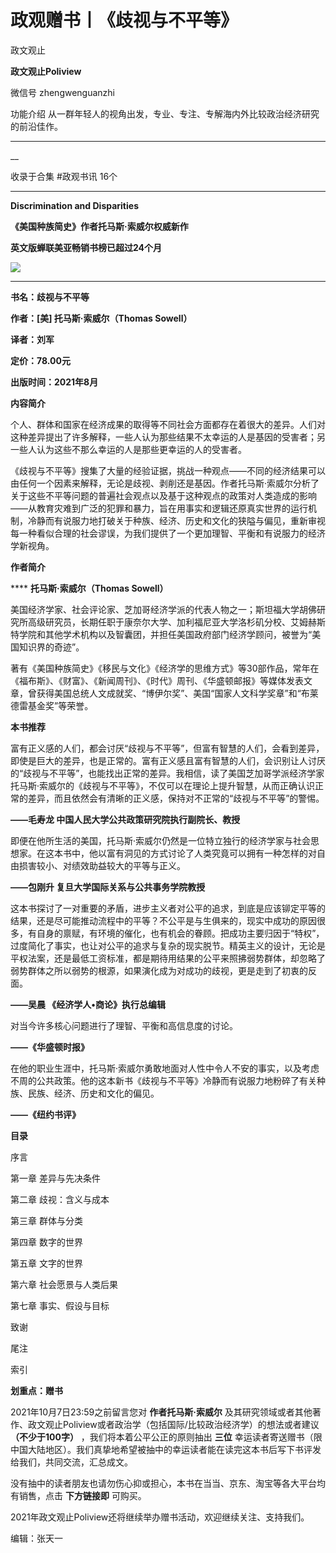 

#  政观赠书丨《歧视与不平等》

政文观止  

**政文观止Poliview** 

微信号 zhengwenguanzhi

功能介绍 从一群年轻人的视角出发，专业、专注、专解海内外比较政治经济研究的前沿佳作。

____

__

收录于合集 #政观书讯 16个

****

**Discrimination and Disparities**

 **《美国种族简史》作者托马斯·索威尔权威新作**

 **英文版蝉联美亚畅销书榜已超过24个月**

![](images/56/2.png)

 ****

 **书名：歧视与不平等**

 **作者：[美] 托马斯·索威尔（Thomas Sowell）**

 **译者：刘军**

 **定价：78.00元**

 **出版时间：2021年8月**

  

  

  

 **内容简介**  

个人、群体和国家在经济成果的取得等不同社会方面都存在着很大的差异。人们对这种差异提出了许多解释，一些人认为那些结果不太幸运的人是基因的受害者；另一些人认为这些不那么幸运的人是那些更幸运的人的受害者。  
  
《歧视与不平等》搜集了大量的经验证据，挑战一种观点——不同的经济结果可以由任何一个因素来解释，无论是歧视、剥削还是基因。作者托马斯·索威尔分析了关于这些不平等问题的普遍社会观点以及基于这种观点的政策对人类造成的影响——从教育灾难到广泛的犯罪和暴力，旨在用事实和逻辑还原真实世界的运行机制，冷静而有说服力地打破关于种族、经济、历史和文化的狭隘与偏见，重新审视每一种看似合理的社会谬误，为我们提供了一个更加理智、平衡和有说服力的经济学新视角。

  

 **作者简介**

 **** **托马斯·索威尔（Thomas Sowell）**

美国经济学家、社会评论家、芝加哥经济学派的代表人物之一；斯坦福大学胡佛研究所高级研究员，长期任职于康奈尔大学、加利福尼亚大学洛杉矶分校、艾姆赫斯特学院和其他学术机构以及智囊团，并担任美国政府部门经济学顾问，被誉为“美国知识界的奇迹”。

  

著有《美国种族简史》《移民与文化》《经济学的思维方式》等30部作品，常年在《福布斯》、《财富》、《新闻周刊》、《时代》周刊、《华盛顿邮报》等媒体发表文章，曾获得美国总统人文成就奖、“博伊尔奖”、美国“国家人文科学奖章”和“布莱德雷基金奖”等荣誉。

  

 **本书推荐**

富有正义感的人们，都会讨厌“歧视与不平等”，但富有智慧的人们，会看到差异，即使是巨大的差异，也是正常的。富有正义感且富有智慧的人们，会识别让人讨厌的“歧视与不平等”，也能找出正常的差异。我相信，读了美国芝加哥学派经济学家托马斯·索威尔的《歧视与不平等》，不仅可以在理论上提升智慧，从而正确认识正常的差异，而且依然会有清晰的正义感，保持对不正常的“歧视与不平等”的警惕。

 **——毛寿龙 中国人民大学公共政策研究院执行副院长、教授**

  

即便在他所生活的美国，托马斯·索威尔仍然是一位特立独行的经济学家与社会思想家。在这本书中，他以富有洞见的方式讨论了人类究竟可以拥有一种怎样的对自由损害较小、对绩效助益较大的平等与正义。

**——包刚升 复旦大学国际关系与公共事务学院教授**

  

这本书探讨了一对重要的矛盾，进步主义者对公平的追求，到底是应该铆定平等的结果，还是尽可能推动流程中的平等？不公平是与生俱来的，现实中成功的原因很多，有自身的禀赋，有环境的催化，也有机会的眷顾。把成功主要归因于“特权”，过度简化了事实，也让对公平的追求与复杂的现实脱节。精英主义的设计，无论是平权法案，还是最低工资标准，都是期待用结果的公平来照拂弱势群体，却忽略了弱势群体之所以弱势的根源，如果演化成为对成功的歧视，更是走到了初衷的反面。

 **——吴晨 《经济学人•商论》执行总编辑**

  

对当今许多核心问题进行了理智、平衡和高信息度的讨论。

 **——《华盛顿时报》**

  

在他的职业生涯中，托马斯·索威尔勇敢地面对人性中令人不安的事实，以及考虑不周的公共政策。他的这本新书《歧视与不平等》冷静而有说服力地粉碎了有关种族、民族、经济、历史和文化的偏见。

 **——《纽约书评》**

  

 **目录**

序言

第一章 差异与先决条件

第二章 歧视：含义与成本

第三章 群体与分类

第四章 数字的世界

第五章 文字的世界

第六章 社会愿景与人类后果

第七章 事实、假设与目标

致谢

尾注

索引

  

 **划重点：赠书**

2021年10月7日23:59之前留言您对 **作者托马斯·索威尔**
及其研究领域或者其他著作、政文观止Poliview或者政治学（包括国际/比较政治经济学）的想法或者建议 **（不少于100字）**
，我们将本着公平公正的原则抽出 **三位**
幸运读者寄送赠书（限中国大陆地区）。我们真挚地希望被抽中的幸运读者能在读完这本书后写下书评发给我们，共同交流，汇总成文。

  

没有抽中的读者朋友也请勿伤心抑或担心，本书在当当、京东、淘宝等各大平台均有销售，点击 **下方链接即** 可购买。  

2021年政文观止Poliview还将继续举办赠书活动，欢迎继续关注、支持我们。

  

编辑：张天一

  

